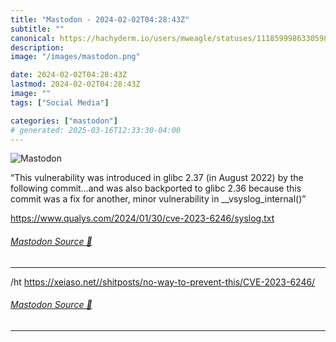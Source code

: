 ```yaml
---
title: "Mastodon - 2024-02-02T04:28:43Z"
subtitle: ""
canonical: https://hachyderm.io/users/mweagle/statuses/111859998633059841
description:
image: "/images/mastodon.png"

date: 2024-02-02T04:28:43Z
lastmod: 2024-02-02T04:28:43Z
image: ""
tags: ["Social Media"]

categories: ["mastodon"]
# generated: 2025-03-16T12:33:30-04:00
---
```

![Mastodon](/images/mastodon.png)

<p>“This vulnerability was introduced in glibc 2.37 (in August 2022) by the following commit…and was also backported to glibc 2.36 because this commit was a fix for another, minor vulnerability in __vsyslog_internal()”</p><p><a href="https://www.qualys.com/2024/01/30/cve-2023-6246/syslog.txt" target="_blank" rel="nofollow noopener noreferrer" translate="no"><span class="invisible">https://www.</span><span class="ellipsis">qualys.com/2024/01/30/cve-2023</span><span class="invisible">-6246/syslog.txt</span></a></p>


###### [Mastodon Source 🐘](https://hachyderm.io/@mweagle/111859998633059841)

___

<p>/ht <a href="https://xeiaso.net//shitposts/no-way-to-prevent-this/CVE-2023-6246/" target="_blank" rel="nofollow noopener noreferrer" translate="no"><span class="invisible">https://</span><span class="ellipsis">xeiaso.net//shitposts/no-way-t</span><span class="invisible">o-prevent-this/CVE-2023-6246/</span></a></p>


###### [Mastodon Source 🐘](https://hachyderm.io/@mweagle/111860000293272399)

___
